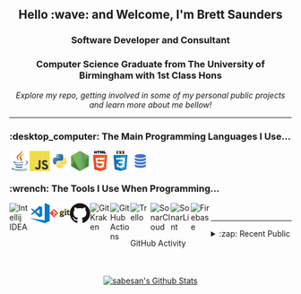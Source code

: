 <h2 align="center">Hello :wave: and Welcome, I'm Brett Saunders</h1>
<h3 align="center">Software Developer and Consultant</h3>
<h3 align="center">Computer Science Graduate from The University of Birmingham with 1st Class Hons</h3>

<p align="center">
  <em>Explore my repo, getting involved in some of my personal public projects and learn more about me bellow!</em>
</p>

<hr/>

<h3>:desktop_computer: The Main Programming Languages I Use...</h3>
<p>
  
  <a title="Java" href="https://github.com/brettsaunders21?tab=repositories&language=java">
    <img align="left" alt="Java" width="36px" src="https://raw.githubusercontent.com/github/explore/80688e429a7d4ef2fca1e82350fe8e3517d3494d/topics/java/java.png" />
  </a>
  
  <a title="JavaScript" href="https://github.com/brettsaunders21?tab=repositories&language=javascript">
    <img align="left" alt="JavaScript" width="36px" src="https://raw.githubusercontent.com/github/explore/80688e429a7d4ef2fca1e82350fe8e3517d3494d/topics/javascript/javascript.png" />
  </a>
  
  <a title="Python" href="https://github.com/brettsaunders21?tab=repositories&language=python">
    <img align="left" alt="Python" width="36px" src="https://raw.githubusercontent.com/github/explore/80688e429a7d4ef2fca1e82350fe8e3517d3494d/topics/python/python.png" />
  </a>
  
  <a title="Node.js" href="https://github.com/brettsaunders21?tab=repositories&language=node">
    <img align="left" alt="Node.js" width="36px" src="https://raw.githubusercontent.com/github/explore/80688e429a7d4ef2fca1e82350fe8e3517d3494d/topics/nodejs/nodejs.png" />
  </a>
  
  <a title="HTML" href="https://github.com/brettsaunders21?tab=repositories&language=html">
    <img align="left" alt="HTML" width="36px" src="https://raw.githubusercontent.com/github/explore/80688e429a7d4ef2fca1e82350fe8e3517d3494d/topics/html/html.png" />
  </a>
  
  <a title="CSS" href="https://github.com/brettsaunders21?tab=repositories&language=css">
    <img align="left" alt="CSS3" width="36px" src="https://raw.githubusercontent.com/github/explore/80688e429a7d4ef2fca1e82350fe8e3517d3494d/topics/css/css.png" />
  </a>
  
  <a title="SQL" href="https://github.com/brettsaunders21?tab=repositories&language=sql">
    <img align="left" alt="SQL" width="36px" src="https://raw.githubusercontent.com/github/explore/80688e429a7d4ef2fca1e82350fe8e3517d3494d/topics/sql/sql.png" />
  </a>
</p>

<br/>
<br/>

<h3>:wrench: The Tools I Use When Programming...</h3>
<p>
<img align="left" alt="Intellij IDEA" width="36px" src="https://cdn.jsdelivr.net/npm/simple-icons@v3/icons/intellijidea.svg" />
<img align="left" alt="Visual Studio Code" width="36px" src="https://raw.githubusercontent.com/github/explore/80688e429a7d4ef2fca1e82350fe8e3517d3494d/topics/visual-studio-code/visual-studio-code.png" />
<img align="left" alt="Git" width="36px" src="https://raw.githubusercontent.com/github/explore/80688e429a7d4ef2fca1e82350fe8e3517d3494d/topics/git/git.png" />
<img align="left" alt="GitHub" width="36px" src="https://raw.githubusercontent.com/github/explore/78df643247d429f6cc873026c0622819ad797942/topics/github/github.png" />
<img align="left" alt="Git Kraken" width="36px" src="https://cdn.jsdelivr.net/npm/simple-icons@v3/icons/gitkraken.svg" />
<img align="left" alt="GitHub Actions" width="36px" src="https://cdn.jsdelivr.net/npm/simple-icons@v3/icons/githubactions.svg" />
<img align="left" alt="Trello" width="36px" src="https://cdn.jsdelivr.net/npm/simple-icons@v3/icons/trello.svg" />
<img align="left" alt="SonarCloud" width="36px" src="https://cdn.jsdelivr.net/npm/simple-icons@v3/icons/sonarcloud.svg" />
<img align="left" alt="SonarLint" width="36px" src="https://cdn.jsdelivr.net/npm/simple-icons@v3/icons/sonarlint.svg" />
<img align="left" alt="Firebase" width="36px" src="https://cdn.jsdelivr.net/npm/simple-icons@v3/icons/firebase.svg" />
</p>
<br/>
<hr/>
<details>
  <summary>:zap: Recent Public GitHub Activity</summary>
  
<!--START_SECTION:activity-->
1. ❗️ Closed issue [#1](https://github.com/refinedmods/sitegen/issues/1) in [refinedmods/sitegen](https://github.com/refinedmods/sitegen)
2. 🗣 Commented on [#1](https://github.com/refinedmods/sitegen/issues/1) in [refinedmods/sitegen](https://github.com/refinedmods/sitegen)
3. ❗️ Opened issue [#1](https://github.com/refinedmods/sitegen/issues/1) in [refinedmods/sitegen](https://github.com/refinedmods/sitegen)
4. ❗️ Closed issue [#14](https://github.com/CraftoryStudios/Craftory-External/issues/14) in [CraftoryStudios/Craftory-External](https://github.com/CraftoryStudios/Craftory-External)
5. 🗣 Commented on [#14](https://github.com/CraftoryStudios/Craftory-External/issues/14) in [CraftoryStudios/Craftory-External](https://github.com/CraftoryStudios/Craftory-External)
<!--END_SECTION:activity-->

</details>
<br/>
<br/>
<p align="center">
<a href="https://github.com/brettsaunders21">
<img align="center" alt="sabesan's Github Stats" src="https://github-readme-stats.codestackr.vercel.app/api?username=brettsaunders21&show_icons=true&hide_border=true&count_private=true&include_all_commits=true&theme=radical" /></a>
</p>



